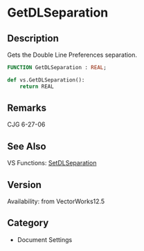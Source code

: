 # GetDLSeparation

## Description
Gets the Double Line Preferences separation.

```pascal
FUNCTION GetDLSeparation : REAL;
```

```python
def vs.GetDLSeparation():
    return REAL
```

## Remarks
CJG 6-27-06

## See Also
VS Functions:
[SetDLSeparation](SetDLSeparation.md)

## Version
Availability: from VectorWorks12.5

## Category
* Document Settings

